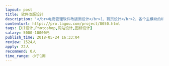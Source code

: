 ```yaml
---                
layout: post       
title: 软件改版设计           
description: '</br>电商管理软件改版面设计</br>1、首页设计</br>2、各个主模块的UI设计</br>3、系统已经有了，现在只是觉得版面设计的不好看，比如：色调，字体，功能区等不专业，现在需要一位经验丰富的设计师帮忙给重新设计一下。</br>4、最好，是广州本地的设计师，可以当面沟通。</br>'     
contenturl: https://pro.lagou.com/project/8050.html      
tags: [UI设计,Photoshop,网站设计,图标设计]            
salary: 5000-10000元          
publish_time: 2018-05-24 16:33:04         
review: 1524人                   
apply: 22人                   
recommend: 0人                   
time_range: 小于1周              
---                 
```

